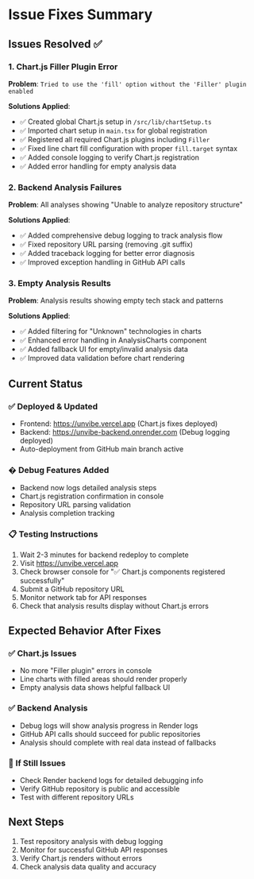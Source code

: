 # Issue Fixes Summary

## Issues Resolved ✅

### 1. Chart.js Filler Plugin Error
**Problem**: `Tried to use the 'fill' option without the 'Filler' plugin enabled`

**Solutions Applied**:
- ✅ Created global Chart.js setup in `/src/lib/chartSetup.ts`
- ✅ Imported chart setup in `main.tsx` for global registration
- ✅ Registered all required Chart.js plugins including `Filler`
- ✅ Fixed line chart fill configuration with proper `fill.target` syntax
- ✅ Added console logging to verify Chart.js registration
- ✅ Added error handling for empty analysis data

### 2. Backend Analysis Failures
**Problem**: All analyses showing "Unable to analyze repository structure"

**Solutions Applied**:
- ✅ Added comprehensive debug logging to track analysis flow
- ✅ Fixed repository URL parsing (removing .git suffix)
- ✅ Added traceback logging for better error diagnosis
- ✅ Improved exception handling in GitHub API calls

### 3. Empty Analysis Results
**Problem**: Analysis results showing empty tech stack and patterns

**Solutions Applied**:
- ✅ Added filtering for "Unknown" technologies in charts
- ✅ Enhanced error handling in AnalysisCharts component
- ✅ Added fallback UI for empty/invalid analysis data
- ✅ Improved data validation before chart rendering

## Current Status

### ✅ Deployed & Updated
- Frontend: https://unvibe.vercel.app (Chart.js fixes deployed)
- Backend: https://unvibe-backend.onrender.com (Debug logging deployed)
- Auto-deployment from GitHub main branch active

### � Debug Features Added
- Backend now logs detailed analysis steps
- Chart.js registration confirmation in console
- Repository URL parsing validation
- Analysis completion tracking

### 📋 Testing Instructions
1. Wait 2-3 minutes for backend redeploy to complete
2. Visit https://unvibe.vercel.app
3. Check browser console for "✅ Chart.js components registered successfully"
4. Submit a GitHub repository URL
5. Monitor network tab for API responses
6. Check that analysis results display without Chart.js errors

## Expected Behavior After Fixes

### ✅ Chart.js Issues
- No more "Filler plugin" errors in console
- Line charts with filled areas should render properly
- Empty analysis data shows helpful fallback UI

### ✅ Backend Analysis
- Debug logs will show analysis progress in Render logs
- GitHub API calls should succeed for public repositories
- Analysis should complete with real data instead of fallbacks

### 🔄 If Still Issues
- Check Render backend logs for detailed debugging info
- Verify GitHub repository is public and accessible
- Test with different repository URLs

## Next Steps
1. Test repository analysis with debug logging
2. Monitor for successful GitHub API responses
3. Verify Chart.js renders without errors
4. Check analysis data quality and accuracy
